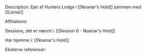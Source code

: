 Description:
Ejer af Hunters Lodge i [[Noanar's Hold]] sammen med [[Lionel]]

Affiliations:


Sessions, det er nævnt i:
[[Session 6 - Noanar's Hold]]

Har hjemme i:
[[Noanar's Hold]]

Eksterne referencer:

